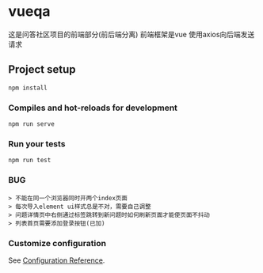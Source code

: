 # vueqa
这是问答社区项目的前端部分(前后端分离)
前端框架是vue
使用axios向后端发送请求
## Project setup
```
npm install
```

### Compiles and hot-reloads for development
```
npm run serve
```

### Run your tests
```
npm run test
```

### BUG
```
> 不能在同一个浏览器同时开两个index页面
> 每次导入element ui样式总是不对，需要自己调整
> 问题详情页中右侧通过标签跳转到新问题时如何刷新页面才能使页面不抖动
> 列表首页需要添加登录按钮(已加)
```

### Customize configuration
See [Configuration Reference](https://cli.vuejs.org/config/).
